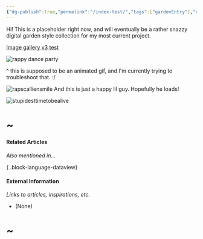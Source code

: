 ```yaml
---
{"dg-publish":true,"permalink":"/index-test/","tags":["gardenEntry"],"noteIcon":"2","created":"2025-05-08T07:04:01.615-04:00"}
---
```




Hi! This is a placeholder right now, and will eventually be a rather snazzy digital garden style collection for my most current project.

[Image gallery v3 test](Image%20gallery%20v3%20test.md)


![rappy dance party](/img/user/Files/rappydance.gif)

^ this is supposed to be an animated gif, and I'm currently trying to troubleshoot that. :/ 

![rapscalliensmile](/img/user/Files/rapscalliensmile.png)
And this is just a happy lil guy. Hopefully he loads!

![stupidesttimetobealive](/img/user/Files/stupidesttimetobealive.gif)




# ~
#### Related Articles
*Also mentioned in...*

{ .block-language-dataview}

#### External Information 
*Links to articles, inspirations, etc.* 
* (None)
# ~







